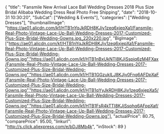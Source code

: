 {
	"title": "Fansmile New Arrival Lace Ball Wedding Dresses 2018 Plus Size Bridal Alibaba Wedding Dress Real Photo Free Shipping",
	"date": "2018-10-31 10:30:20",
	"SubCat": ["Wedding & Events"],
	"categories": ["Wedding Dresses"],
	"thumbnailImage": "https://ae01.alicdn.com/kf/HTB1nYqJkRDH8KJjy1zeq6xjepXa1/Fansmile-Real-Photo-Vintage-Lace-Up-Ball-Wedding-Dresses-2017-Customized-Plus-Size-Bridal-Wedding-Gowns.jpg_220x220.jpg",
	"BigImage": ["https://ae01.alicdn.com/kf/HTB1nYqJkRDH8KJjy1zeq6xjepXa1/Fansmile-Real-Photo-Vintage-Lace-Up-Ball-Wedding-Dresses-2017-Customized-Plus-Size-Bridal-Wedding-Gowns.jpg","https://ae01.alicdn.com/kf/HTB1nBxUkNTI8KJjSspiq6zM4FXax/Fansmile-Real-Photo-Vintage-Lace-Up-Ball-Wedding-Dresses-2017-Customized-Plus-Size-Bridal-Wedding-Gowns.jpg","https://ae01.alicdn.com/kf/HTB1GGzukILJ8KJjy0Fnq6AFDpXaF/Fansmile-Real-Photo-Vintage-Lace-Up-Ball-Wedding-Dresses-2017-Customized-Plus-Size-Bridal-Wedding-Gowns.jpg","https://ae01.alicdn.com/kf/HTB1qYyJkRDH8KJjy1zeq6xjepXa5/Fansmile-Real-Photo-Vintage-Lace-Up-Ball-Wedding-Dresses-2017-Customized-Plus-Size-Bridal-Wedding-Gowns.jpg","https://ae01.alicdn.com/kf/HTB1FsR4kTTI8KJjSsphq6AFppXaf/Fansmile-Real-Photo-Vintage-Lace-Up-Ball-Wedding-Dresses-2017-Customized-Plus-Size-Bridal-Wedding-Gowns.jpg"],
	"actualPrice": 80.75,
	"comparePrice": 95.00,
	"linkurl": "http://s.click.aliexpress.com/e/bDJ8Mb4k",
	"inStock": 89
}
